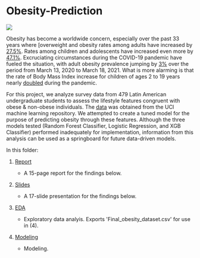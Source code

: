 # Obesity-Prediction

![](https://cdn.sanity.io/images/0vv8moc6/medec/9f74e6403c290bfc5e8b2d8a81753b5bfb052c05-900x600.jpg/Obesity%2520Quiz.jpg?w=1000&fit=max&auto=format)


Obesity has become a worldwide concern, especially over the past 33 years where [overweight and obesity rates among adults have increased by [27.5%](https://www.medicalnewstoday.com/articles/277450#Significantly-high-adult-obesity-increases-in-the-US). Rates among children and adolescents have increased even more by [47.1%](https://www.medicalnewstoday.com/articles/277450#Significantly-high-adult-obesity-increases-in-the-US). Excruciating circumstances during the COVID-19 pandemic have fueled the situation, with adult obesity prevalence jumping by [3%](https://www.ers.usda.gov/amber-waves/2022/july/adult-obesity-prevalence-increased-during-the-first-year-of-the-covid-19-pandemic/#:~:text=The%20study%20found%20that%2C%20compared,of%20the%20COVID%2D19%20pandemic) over the period from March 13, 2020 to March 18, 2021. What is more alarming is that the rate of Body Mass Index increase for children of ages 2 to 19 years nearly [doubled](https://www.cdc.gov/obesity/data/children-obesity-COVID-19.html) during the pandemic. 

For this project, we analyze survey data from 479 Latin American undergraduate students to assess the lifestyle features congruent with obese & non-obese individuals. The [data](https://archive.ics.uci.edu/ml/datasets/Estimation+of+obesity+levels+based+on+eating+habits+and+physical+condition+) was obtained from the UCI machine learning repository. We attempted to create a tuned model for the purpose of predicting obesity through these features. Although the three models tested (Random Forest Classifier, Logistic Regression, and XGB Classifier) performed inadequately for implementation, information from this analysis can be used as a springboard for future data-driven models. 



In this folder:


1. [Report](https://github.com/eliepark/Obesity-Prediction/blob/main/report.pdf)

	- A 15-page report for the findings below.

2. [Slides](https://github.com/eliepark/Obesity-Prediction/blob/main/Obesity%20Prediction%20slides.pptx.pdf)

	- A 17-slide presentation for the findings below.

3. [EDA](https://github.com/eliepark/Obesity-Prediction/blob/main/Obesity_EDA.ipynb)
	
	- Exploratory data analyis. Exports 'Final_obesity_dataset.csv' for use in (4).

4. [Modeling](https://github.com/eliepark/Obesity-Prediction/blob/main/Obesity_Modeling.ipynb)

	- Modeling.